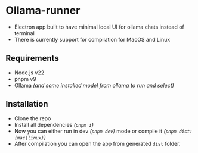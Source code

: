 # Ollama-runner

- Electron app built to have minimal local UI for ollama chats instead of terminal
- There is currently support for compilation for MacOS and Linux

## Requirements

- Node.js v22
- pnpm v9
- Ollama _(and some installed model from ollama to run and select)_

## Installation

- Clone the repo
- Install all dependencies _(`pnpm i`)_
- Now you can either run in dev _(`pnpm dev`)_ mode or compile it _(`pnpm dist:{mac|linux}`)_
- After compilation you can open the app from generated `dist` folder.

